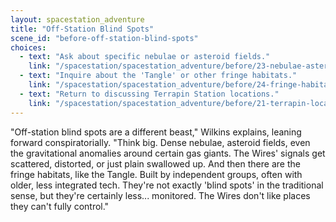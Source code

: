 ```yaml
---
layout: spacestation_adventure
title: "Off-Station Blind Spots"
scene_id: "before-off-station-blind-spots"
choices:
  - text: "Ask about specific nebulae or asteroid fields."
    link: "/spacestation/spacestation_adventure/before/23-nebulae-asteroid-fields"
  - text: "Inquire about the 'Tangle' or other fringe habitats."
    link: "/spacestation/spacestation_adventure/before/24-fringe-habitats"
  - text: "Return to discussing Terrapin Station locations."
    link: "/spacestation/spacestation_adventure/before/21-terrapin-locations"
---
```


"Off-station blind spots are a different beast," Wilkins explains, leaning forward conspiratorially. "Think big. Dense nebulae, asteroid fields, even the gravitational anomalies around certain gas giants. The Wires' signals get scattered, distorted, or just plain swallowed up. And then there are the fringe habitats, like the Tangle. Built by independent groups, often with older, less integrated tech. They're not exactly 'blind spots' in the traditional sense, but they're certainly less... monitored. The Wires don't like places they can't fully control."
